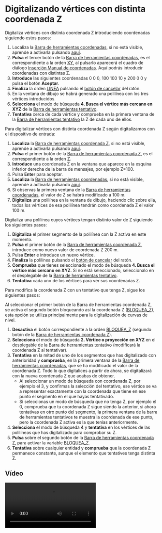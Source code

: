 # Digitalizando vértices con distinta coordenada Z

Digitaliza vértices con distinta coordenada Z introduciendo coordenadas siguiendo estos pasos:

1. Localiza la [Barra de herramientas coordenadas](https://github.com/digi21/docs/tree/7fc627c885c16fb88afc7cc05a6df2a2f4a54563/digi3d-net/primeros-pasos/comenzando-a-utilizar-digi3d.net/comenzando-con-la-ventana-de-dibujo/BarraDeHerramientasCoordenadas.html), si no está visible, aprende a activarla pulsando [aquí](https://github.com/digi21/docs/tree/7fc627c885c16fb88afc7cc05a6df2a2f4a54563/digi3d-net/primeros-pasos/comenzando-a-utilizar-digi3d.net/comenzando-con-la-ventana-de-dibujo/PresentacionDeBarrasHerramientasBasicas.html).
2. **Pulsa** el tercer botón de la [Barra de herramientas coordenadas](https://github.com/digi21/docs/tree/7fc627c885c16fb88afc7cc05a6df2a2f4a54563/digi3d-net/primeros-pasos/comenzando-a-utilizar-digi3d.net/comenzando-con-la-ventana-de-dibujo/BarraDeHerramientasCoordenadas.html), es el correspondiente a la orden [XY](https://github.com/digi21/docs/tree/7fc627c885c16fb88afc7cc05a6df2a2f4a54563/digi3d-net/primeros-pasos/comenzando-a-utilizar-digi3d.net/comenzando-con-la-ventana-de-dibujo/XY.html), al pulsarlo aparecerá el cuadro de diálogo [Inserción Manual de coordenadas](https://github.com/digi21/docs/tree/7fc627c885c16fb88afc7cc05a6df2a2f4a54563/digi3d-net/primeros-pasos/comenzando-a-utilizar-digi3d.net/comenzando-con-la-ventana-de-dibujo/CuadroDeDialogoInsercionManualDeCoordenadas.html). Aquí podrás introducir coordenadas con distintas Z.
3. **Introduce** las siguientes coordenadas 0 0 0, 100 100 10 y 200 0 0 y pulsa el botón **Aceptar**.
4. **Finaliza** la orden [LINEA](https://github.com/digi21/docs/tree/7fc627c885c16fb88afc7cc05a6df2a2f4a54563/digi3d-net/primeros-pasos/comenzando-a-utilizar-digi3d.net/comenzando-con-la-ventana-de-dibujo/LINEA.html) pulsando el [botón de cancelar](digitalizando-vertices-distinta-coordenada-z.md) del ratón.
5. En la ventana de dibujo se habrá generado una polilínea con los tres vértices introducidos.
6. **Selecciona** el modo de búsqueda **4. Busca el vértice más cercano en XYZ** de la [Barra de herramientas tentativo](https://github.com/digi21/docs/tree/7fc627c885c16fb88afc7cc05a6df2a2f4a54563/digi3d-net/primeros-pasos/comenzando-a-utilizar-digi3d.net/comenzando-con-la-ventana-de-dibujo/BarraDeHerramientasTentativo.html).
7. **Tentativa** cerca de cada vértice y comprueba en la primera ventana de la [Barra de herramientas tentativo](https://github.com/digi21/docs/tree/7fc627c885c16fb88afc7cc05a6df2a2f4a54563/digi3d-net/primeros-pasos/comenzando-a-utilizar-digi3d.net/comenzando-con-la-ventana-de-dibujo/BarraDeHerramientasTentativo.html) la Z de cada uno de ellos.

Para digitalizar vértices con distinta coordenada Z según digitalizamos con el dispositivo de entrada:

1. **Localiza** la [Barra de herramientas coordenada Z](https://github.com/digi21/docs/tree/7fc627c885c16fb88afc7cc05a6df2a2f4a54563/digi3d-net/primeros-pasos/comenzando-a-utilizar-digi3d.net/comenzando-con-la-ventana-de-dibujo/BarraDeHerramientasCoordenadaZ.html), si no está visible, aprende a activarla pulsando [aquí](https://github.com/digi21/docs/tree/7fc627c885c16fb88afc7cc05a6df2a2f4a54563/digi3d-net/primeros-pasos/comenzando-a-utilizar-digi3d.net/comenzando-con-la-ventana-de-dibujo/PresentacionDeBarrasHerramientasBasicas.html).
2. **Pulsa** el primer botón de la [Barra de herramientas coordenada Z](https://github.com/digi21/docs/tree/7fc627c885c16fb88afc7cc05a6df2a2f4a54563/digi3d-net/primeros-pasos/comenzando-a-utilizar-digi3d.net/comenzando-con-la-ventana-de-dibujo/BarraDeHerramientasCoordenadaZ.html), es el correspondiente a la orden [Z](https://github.com/digi21/docs/tree/7fc627c885c16fb88afc7cc05a6df2a2f4a54563/digi3d-net/primeros-pasos/comenzando-a-utilizar-digi3d.net/comenzando-con-la-ventana-de-dibujo/Z.html).
3. **Introduce** una coordenada Z en la ventana que aparece en la esquina inferior derecha de la barra de mensajes, por ejemplo Z=100.
4. Pulsa **Enter** para aceptar.
5. **Localiza** la [Barra de herramientas coordenadas](https://github.com/digi21/docs/tree/7fc627c885c16fb88afc7cc05a6df2a2f4a54563/digi3d-net/primeros-pasos/comenzando-a-utilizar-digi3d.net/comenzando-con-la-ventana-de-dibujo/BarraDeHerramientasCoordenadas.html), si no está visible, aprende a activarla pulsando [aquí](https://github.com/digi21/docs/tree/7fc627c885c16fb88afc7cc05a6df2a2f4a54563/digi3d-net/primeros-pasos/comenzando-a-utilizar-digi3d.net/comenzando-con-la-ventana-de-dibujo/PresentacionDeBarrasHerramientasBasicas.html).
6. Si observas la primera ventana de la [Barra de herramientas coordenadas](https://github.com/digi21/docs/tree/7fc627c885c16fb88afc7cc05a6df2a2f4a54563/digi3d-net/primeros-pasos/comenzando-a-utilizar-digi3d.net/comenzando-con-la-ventana-de-dibujo/BarraDeHerramientasCoordenadas.html), el valor de Z se habrá modificado a 100 m.
7. **Digitaliza** una polilínea en la ventana de dibujo, haciendo clic sobre ella, todos los vértices de esa polilínea tendrán como coordenada Z el valor 100 m.

Digitaliza una polilínea cuyos vértices tengan distinto valor de Z siguiendo los siguientes pasos:

1. **Digitaliza** el primer segmento de la polilínea con la Z activa en este momento.
2. **Pulsa** el primer botón de la [Barra de herramientas coordenada Z](https://github.com/digi21/docs/tree/7fc627c885c16fb88afc7cc05a6df2a2f4a54563/digi3d-net/primeros-pasos/comenzando-a-utilizar-digi3d.net/comenzando-con-la-ventana-de-dibujo/BarraDeHerramientasCoordenadaZ.html), introduce como nuevo valor de coordenada Z 200 m.
3. Pulsa **Enter** e introduce un nuevo vértice.
4. **Finaliza** la polilínea pulsando el [botón de cancelar](digitalizando-vertices-distinta-coordenada-z.md) del ratón.
5. **Comprueba** que tienes seleccionado el modo de búsqueda **4. Busca el vértice más cercano en XYZ**. Si no está seleccionado, seleccionalo en el desplegable de la [Barra de herramientas tentativo](https://github.com/digi21/docs/tree/7fc627c885c16fb88afc7cc05a6df2a2f4a54563/digi3d-net/primeros-pasos/comenzando-a-utilizar-digi3d.net/comenzando-con-la-ventana-de-dibujo/BarraDeHerramientasTentativo.html).
6. **Tentativa** cada uno de los vértices para ver sus coordenadas Z.

Para modifica la coordenada Z con un tentativo que tenga Z, sigue los siguientes pasos:

Al seleccionar el primer botón de la Barra de herramientas coordenada Z, se activa el segundo botón bloqueando así la coordenada Z \([BLOQUEA\_Z](https://github.com/digi21/docs/tree/7fc627c885c16fb88afc7cc05a6df2a2f4a54563/digi3d-net/primeros-pasos/comenzando-a-utilizar-digi3d.net/comenzando-con-la-ventana-de-dibujo/BLOQUEA_Z.html)\), esta opción se utiliza principalmente para la digitalización de curvas de nivel.

1. **Desactiva** el botón correspondiente a la orden [BLOQUEA\_Z](https://github.com/digi21/docs/tree/7fc627c885c16fb88afc7cc05a6df2a2f4a54563/digi3d-net/primeros-pasos/comenzando-a-utilizar-digi3d.net/comenzando-con-la-ventana-de-dibujo/BLOQUEA_Z.html) \(segundo botón de la [Barra de herramientas coordenada Z](https://github.com/digi21/docs/tree/7fc627c885c16fb88afc7cc05a6df2a2f4a54563/digi3d-net/primeros-pasos/comenzando-a-utilizar-digi3d.net/comenzando-con-la-ventana-de-dibujo/BarraDeHerramientasCoordenadaZ.html)\).
2. **Selecciona** el modo de búsqueda **2. Vértice o proyección en XYZ** en el desplegable de la [Barra de herramientas tentativo](https://github.com/digi21/docs/tree/7fc627c885c16fb88afc7cc05a6df2a2f4a54563/digi3d-net/primeros-pasos/comenzando-a-utilizar-digi3d.net/comenzando-con-la-ventana-de-dibujo/BarraDeHerramientasTentativo.html) \(modificará la coordenada Z al tentativar\).
3. **Tentativa** en la mitad de uno de los segmentos que has digitalizado con anterioridad y **comprueba**, en la primera ventana de la [Barra de herramientas coordenadas](https://github.com/digi21/docs/tree/7fc627c885c16fb88afc7cc05a6df2a2f4a54563/digi3d-net/primeros-pasos/comenzando-a-utilizar-digi3d.net/comenzando-con-la-ventana-de-dibujo/BarraDeHerramientasCoordenadas.html), que se ha modificado el valor de la coordenada Z. Todo lo que digitalices a partir de ahora, se digitalizará con la nueva coordenada Z que acabas de obtener.
   * Al seleccionar un modo de búsqueda con coordenada Z, por ejemplo el 3, y confirmas la selección del tentativo, ese vértice se va a representar exactamente con la coordenada que tiene en ese punto el segmento en el que hayas tentativado.
   * Si seleccionas un modo de búsqueda que no tenga Z, por ejemplo el 0, comprueba que tu coordenada Z sigue siendo la anterior, si ahora tentativas en otro punto del segmento, la primera ventana de la barra de herramientas tentativos te muestra la coordenada de ese punto, pero la coordenada Z activa es la que tenías anteriormente.
4. **Selecciona** el modo de búsqueda **4** y **tentativa** en los vértices de las polilíneas que has digitalizado para comprobar su Z.
5. **Pulsa** sobre el segundo botón de la [Barra de herramientas coordenada Z](https://github.com/digi21/docs/tree/7fc627c885c16fb88afc7cc05a6df2a2f4a54563/digi3d-net/primeros-pasos/comenzando-a-utilizar-digi3d.net/comenzando-con-la-ventana-de-dibujo/BarraDeHerramientasCoordenadaZ.html), para activar la variable [BLOQUEA\_Z](https://github.com/digi21/docs/tree/7fc627c885c16fb88afc7cc05a6df2a2f4a54563/digi3d-net/primeros-pasos/comenzando-a-utilizar-digi3d.net/comenzando-con-la-ventana-de-dibujo/BLOQUEA_Z.html).
6. **Tentativa** sobre cualquier entidad y **comprueba** que la coordenada Z permanece constante, aunque el elemento que tentatives tenga distinta Z.

## Vídeo

<video controls>
    <source src="https://digi21.blob.core.windows.net/videos-ayuda/Digitalizando%20vertices%20con%20distinta%20coordenada%20Z.mp4" type="video/mp4">
</video>

